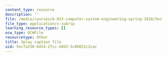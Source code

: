 ```yaml
---
content_type: resource
description: ''
file: /media/courses/6-033-computer-system-engineering-spring-2018/5ecfa3300d142fccddd35c80821c2cac_r2_-2KW76ec.srt
file_type: application/x-subrip
learning_resource_types: []
ocw_type: OCWFile
resourcetype: Other
title: 3play caption file
uid: 5ecfa330-0d14-2fcc-ddd3-5c80821c2cac
---
```

